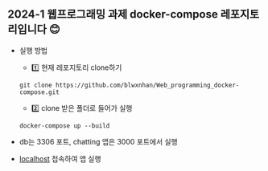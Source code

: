 ## 2024-1 웹프로그래밍 과제 docker-compose 레포지토리입니다 😊

- 실행 방법 

   - 1️⃣ 현재 레포지토리 clone하기 
    
    `git clone https://github.com/blwxnhan/Web_programming_docker-compose.git`
    
   - 2️⃣ clone 받은 폴더로 들어가 실행 
    
    `docker-compose up --build`

- db는 3306 포트, chatting 앱은 3000 포트에서 실행 
- [localhost](http://localhost:3000/) 접속하여 앱 실행